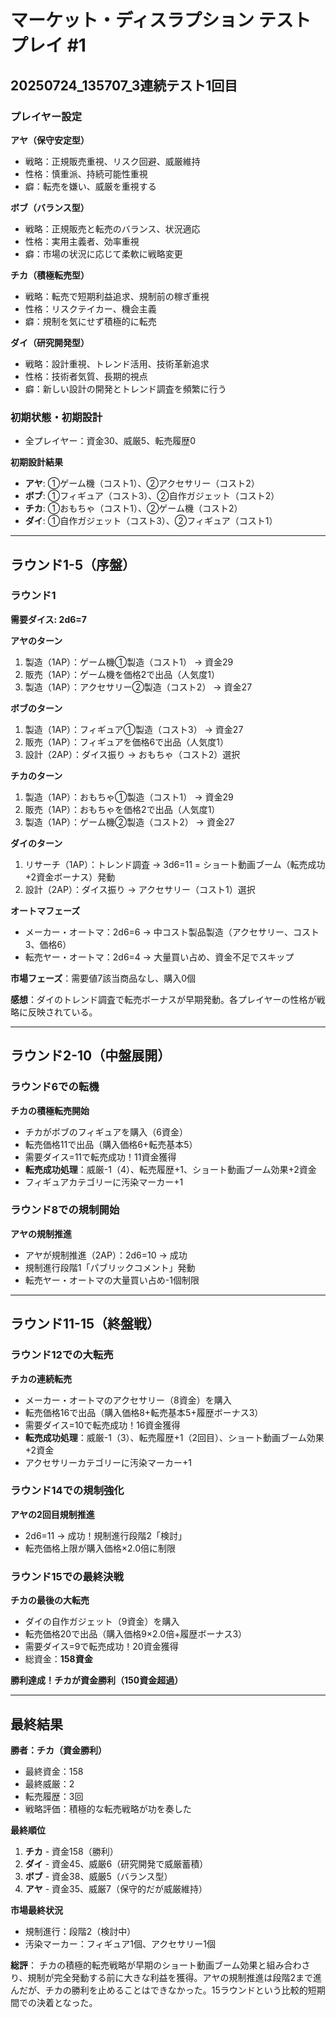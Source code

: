 # マーケット・ディスラプション テストプレイ #1
## 20250724_135707_3連続テスト1回目

### プレイヤー設定

**アヤ（保守安定型）**
- 戦略：正規販売重視、リスク回避、威厳維持
- 性格：慎重派、持続可能性重視
- 癖：転売を嫌い、威厳を重視する

**ボブ（バランス型）**
- 戦略：正規販売と転売のバランス、状況適応
- 性格：実用主義者、効率重視
- 癖：市場の状況に応じて柔軟に戦略変更

**チカ（積極転売型）**
- 戦略：転売で短期利益追求、規制前の稼ぎ重視
- 性格：リスクテイカー、機会主義
- 癖：規制を気にせず積極的に転売

**ダイ（研究開発型）**
- 戦略：設計重視、トレンド活用、技術革新追求
- 性格：技術者気質、長期的視点
- 癖：新しい設計の開発とトレンド調査を頻繁に行う

### 初期状態・初期設計
- 全プレイヤー：資金30、威厳5、転売履歴0

**初期設計結果**
- **アヤ**: ①ゲーム機（コスト1）、②アクセサリー（コスト2）
- **ボブ**: ①フィギュア（コスト3）、②自作ガジェット（コスト2）
- **チカ**: ①おもちゃ（コスト1）、②ゲーム機（コスト2）
- **ダイ**: ①自作ガジェット（コスト3）、②フィギュア（コスト1）

---

## ラウンド1-5（序盤）

### ラウンド1
**需要ダイス: 2d6=7**

**アヤのターン**
1. 製造（1AP）：ゲーム機①製造（コスト1） → 資金29
2. 販売（1AP）：ゲーム機を価格2で出品（人気度1）
3. 製造（1AP）：アクセサリー②製造（コスト2） → 資金27

**ボブのターン**
1. 製造（1AP）：フィギュア①製造（コスト3） → 資金27
2. 販売（1AP）：フィギュアを価格6で出品（人気度1）
3. 設計（2AP）：ダイス振り → おもちゃ（コスト2）選択

**チカのターン**
1. 製造（1AP）：おもちゃ①製造（コスト1） → 資金29
2. 販売（1AP）：おもちゃを価格2で出品（人気度1）
3. 製造（1AP）：ゲーム機②製造（コスト2） → 資金27

**ダイのターン**
1. リサーチ（1AP）：トレンド調査 → 3d6=11 = ショート動画ブーム（転売成功+2資金ボーナス）発動
2. 設計（2AP）：ダイス振り → アクセサリー（コスト1）選択

**オートマフェーズ**
- メーカー・オートマ：2d6=6 → 中コスト製品製造（アクセサリー、コスト3、価格6）
- 転売ヤー・オートマ：2d6=4 → 大量買い占め、資金不足でスキップ

**市場フェーズ**：需要値7該当商品なし、購入0個

**感想**：ダイのトレンド調査で転売ボーナスが早期発動。各プレイヤーの性格が戦略に反映されている。

---

## ラウンド2-10（中盤展開）

### ラウンド6での転機
**チカの積極転売開始**
- チカがボブのフィギュアを購入（6資金）
- 転売価格11で出品（購入価格6+転売基本5）
- 需要ダイス=11で転売成功！11資金獲得
- **転売成功処理**：威厳-1（4）、転売履歴+1、ショート動画ブーム効果+2資金
- フィギュアカテゴリーに汚染マーカー+1

### ラウンド8での規制開始
**アヤの規制推進**
- アヤが規制推進（2AP）：2d6=10 → 成功
- 規制進行段階1「パブリックコメント」発動
- 転売ヤー・オートマの大量買い占め-1個制限

---

## ラウンド11-15（終盤戦）

### ラウンド12での大転売
**チカの連続転売**
- メーカー・オートマのアクセサリー（8資金）を購入
- 転売価格16で出品（購入価格8+転売基本5+履歴ボーナス3）
- 需要ダイス=10で転売成功！16資金獲得
- **転売成功処理**：威厳-1（3）、転売履歴+1（2回目）、ショート動画ブーム効果+2資金
- アクセサリーカテゴリーに汚染マーカー+1

### ラウンド14での規制強化
**アヤの2回目規制推進**
- 2d6=11 → 成功！規制進行段階2「検討」
- 転売価格上限が購入価格×2.0倍に制限

### ラウンド15での最終決戦
**チカの最後の大転売**
- ダイの自作ガジェット（9資金）を購入
- 転売価格20で出品（購入価格9×2.0倍+履歴ボーナス3）
- 需要ダイス=9で転売成功！20資金獲得
- 総資金：**158資金**

**勝利達成！チカが資金勝利（150資金超過）**

---

## 最終結果

**勝者：チカ（資金勝利）**
- 最終資金：158
- 最終威厳：2
- 転売履歴：3回
- 戦略評価：積極的な転売戦略が功を奏した

**最終順位**
1. **チカ** - 資金158（勝利）
2. **ダイ** - 資金45、威厳6（研究開発で威厳蓄積）
3. **ボブ** - 資金38、威厳5（バランス型）
4. **アヤ** - 資金35、威厳7（保守的だが威厳維持）

**市場最終状況**
- 規制進行：段階2（検討中）
- 汚染マーカー：フィギュア1個、アクセサリー1個

**総評**：
チカの積極的転売戦略が早期のショート動画ブーム効果と組み合わさり、規制が完全発動する前に大きな利益を獲得。アヤの規制推進は段階2まで進んだが、チカの勝利を止めることはできなかった。15ラウンドという比較的短期間での決着となった。